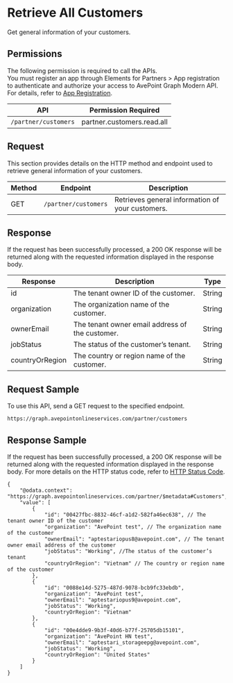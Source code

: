 # Retrieve All Customers

Get general information of your customers.

## Permissions  

The following permission is required to call the APIs.  
You must register an app through Elements for Partners > App registration to authenticate and authorize your access to AvePoint Graph Modern API. For details, refer to [App Registration](https://cdn.avepoint.com/assets/apelements-webhelp/avepoint-elements-for-partners/index.htm#!Documents/appregistration.htm).  

| API  | Permission Required |
|-----------|--------|
| `/partner/customers` | partner.customers.read.all|  

## Request

This section provides details on the HTTP method and endpoint used to retrieve general information of your customers.

| Method | Endpoint | Description |
| --- | --- | --- |
| GET | `/partner/customers` | Retrieves general information of your customers. |

## Response

If the request has been successfully processed, a 200 OK response will be returned along with the requested information displayed in the response body.

| Response | Description | Type |
| --- | --- | --- |
| id | The tenant owner ID of the customer. | String |
| organization | The organization name of the customer. | String |
| ownerEmail | The tenant owner email address of the customer. | String |
| jobStatus | The status of the customer’s tenant. | String |
| countryOrRegion | The country or region name of the customer. | String |

## Request Sample
To use this API, send a GET request to the specified endpoint.
```
https://graph.avepointonlineservices.com/partner/customers
```
## Response Sample  
If the request has been successfully processed, a 200 OK response will be returned along with the requested information displayed in the response body. For more details on the HTTP status code, refer to [HTTP Status Code](/docs/use-avepoint-graph-modern-API/##HTTP-Status-Code).
```
{
    "@odata.context": "https://graph.avepointonlineservices.com/partner/$metadata#Customers",
    "value": [
        {
            "id": "00427fbc-8832-46cf-a1d2-582fa46ec638", // The tenant owner ID of the customer
            "organization": "AvePoint test", // The organization name of the customer
            "ownerEmail": "aptestariopus8@avepoint.com", // The tenant owner email address of the customer
            "jobStatus": "Working", //The status of the customer’s tenant
            "countryOrRegion": "Vietnam" // The country or region name of the customer
        },
        {
            "id": "0088e14d-5275-487d-9078-bcb9fc33ebdb",
            "organization": "AvePoint test",
            "ownerEmail": "aptestariopus9@avepoint.com",
            "jobStatus": "Working",
            "countryOrRegion": "Vietnam"
        },
        {
            "id": "00e4dde9-9b3f-40d6-b77f-25705db15101",
            "organization": "AvePoint HN test",
            "ownerEmail": "aptestari_storageepg@avepoint.com",
            "jobStatus": "Working",
            "countryOrRegion": "United States"
        }
    ]
}
```